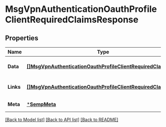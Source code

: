 # MsgVpnAuthenticationOauthProfileClientRequiredClaimsResponse

## Properties
Name | Type | Description | Notes
------------ | ------------- | ------------- | -------------
**Data** | [**[]MsgVpnAuthenticationOauthProfileClientRequiredClaim**](MsgVpnAuthenticationOauthProfileClientRequiredClaim.md) |  | [optional] [default to null]
**Links** | [**[]MsgVpnAuthenticationOauthProfileClientRequiredClaimLinks**](MsgVpnAuthenticationOauthProfileClientRequiredClaimLinks.md) |  | [optional] [default to null]
**Meta** | [***SempMeta**](SempMeta.md) |  | [default to null]

[[Back to Model list]](../README.md#documentation-for-models) [[Back to API list]](../README.md#documentation-for-api-endpoints) [[Back to README]](../README.md)

